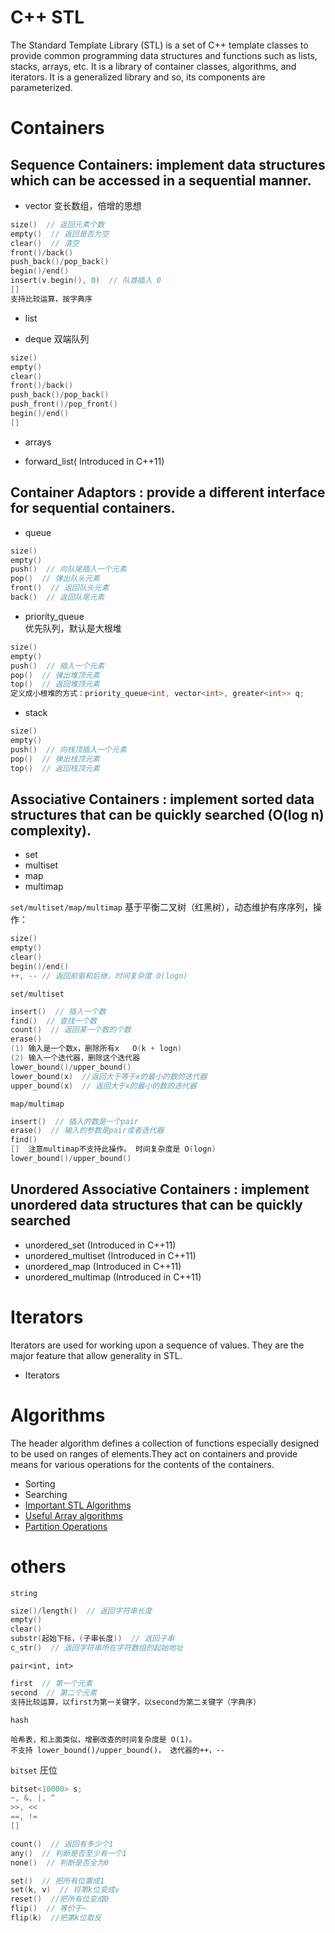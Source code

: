 # C++ STL
The Standard Template Library (STL) is a set of C++ template classes to provide common programming data structures and functions such as lists, stacks, arrays, etc. It is a library of container classes, algorithms, and iterators. It is a generalized library and so, its components are parameterized.

# Containers
## Sequence Containers: implement data structures which can be accessed in a sequential manner.

* vector
变长数组，倍增的思想  
```cpp
size()  // 返回元素个数
empty()  // 返回是否为空
clear()  // 清空
front()/back()
push_back()/pop_back()
begin()/end()
insert(v.begin(), 0)  // 队首插入 0
[]
支持比较运算，按字典序
```

* list

* deque
双端队列
```cpp
size()
empty()
clear()
front()/back()
push_back()/pop_back()
push_front()/pop_front()
begin()/end()
[]
```

* arrays

* forward_list( Introduced in C++11)


## Container Adaptors : provide a different interface for sequential containers.

* queue
```cpp
size()
empty()
push()  // 向队尾插入一个元素
pop()  // 弹出队头元素
front()  // 返回队头元素
back()  // 返回队尾元素
```

* priority_queue  
优先队列，默认是大根堆
```cpp
size()
empty()
push()  // 插入一个元素
pop()  // 弹出堆顶元素
top()  // 返回堆顶元素
定义成小根堆的方式：priority_queue<int, vector<int>, greater<int>> q;
```

* stack
```cpp
size()
empty()
push()  // 向栈顶插入一个元素
pop()  // 弹出栈顶元素
top()  // 返回栈顶元素
```

## Associative Containers : implement sorted data structures that can be quickly searched (O(log n) complexity).
* set
* multiset
* map
* multimap

`set/multiset/map/multimap`
基于平衡二叉树（红黑树），动态维护有序序列，操作：
```cpp
size()
empty()
clear()
begin()/end()
++, -- // 返回前驱和后继，时间复杂度 O(logn)
```

`set/multiset`
```cpp
insert()  // 插入一个数
find()  // 查找一个数
count()  // 返回某一个数的个数
erase()
(1) 输入是一个数x，删除所有x   O(k + logn)
(2) 输入一个迭代器，删除这个迭代器
lower_bound()/upper_bound()
lower_bound(x)  //返回大于等于x的最小的数的迭代器
upper_bound(x)  // 返回大于x的最小的数的迭代器
```

`map/multimap`
```cpp
insert()  // 插入的数是一个pair
erase()  // 输入的参数是pair或者迭代器
find()
[]  注意multimap不支持此操作。 时间复杂度是 O(logn)
lower_bound()/upper_bound()
```

## Unordered Associative Containers : implement unordered data structures that can be quickly searched
* unordered_set (Introduced in C++11)
* unordered_multiset (Introduced in C++11)
* unordered_map (Introduced in C++11)
* unordered_multimap (Introduced in C++11)

# Iterators
Iterators are used for working upon a sequence of values. They are the major feature that allow generality in STL.
* Iterators

# Algorithms
The header algorithm defines a collection of functions especially designed to be used on ranges of elements.They act on containers and provide means for various operations for the contents of the containers.
* Sorting
* Searching
* [Important STL Algorithms](https://www.geeksforgeeks.org/c-magicians-stl-algorithms/)
* [Useful Array algorithms](https://www.geeksforgeeks.org/useful-array-algorithms-in-c-stl/)
* [Partition Operations](https://www.geeksforgeeks.org/c-magicians-stl-algorithms/)


# others
`string`
```cpp
size()/length()  // 返回字符串长度
empty()
clear()
substr(起始下标，(子串长度))  // 返回子串
c_str()  // 返回字符串所在字符数组的起始地址
```

`pair<int, int>`  
```cpp
first  // 第一个元素
second  // 第二个元素
支持比较运算，以first为第一关键字，以second为第二关键字（字典序）
```

`hash`
```
哈希表，和上面类似，增删改查的时间复杂度是 O(1)。  
不支持 lower_bound()/upper_bound()， 迭代器的++，--
```

`bitset` 
圧位
```cpp
bitset<10000> s;
~, &, |, ^
>>, <<
==, !=
[]

count()  // 返回有多少个1
any()  // 判断是否至少有一个1
none()  // 判断是否全为0

set()  // 把所有位置成1
set(k, v)  // 将第k位变成v
reset()  //把所有位变成0
flip()  // 等价于~
flip(k)  //把第k位取反
```
